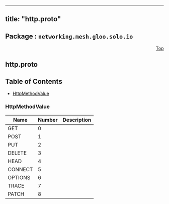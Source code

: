 
---
title: "http.proto"
---

## Package : `networking.mesh.gloo.solo.io`



<a name="top"></a>

<a name="API Reference for http.proto"></a>
<p align="right"><a href="#top">Top</a></p>

## http.proto


## Table of Contents

  - [HttpMethodValue](#networking.mesh.gloo.solo.io.HttpMethodValue)





 <!-- end messages -->


<a name="networking.mesh.gloo.solo.io.HttpMethodValue"></a>

### HttpMethodValue


| Name | Number | Description |
| ---- | ------ | ----------- |
| GET | 0 |  |
| POST | 1 |  |
| PUT | 2 |  |
| DELETE | 3 |  |
| HEAD | 4 |  |
| CONNECT | 5 |  |
| OPTIONS | 6 |  |
| TRACE | 7 |  |
| PATCH | 8 |  |


 <!-- end enums -->

 <!-- end HasExtensions -->

 <!-- end services -->

